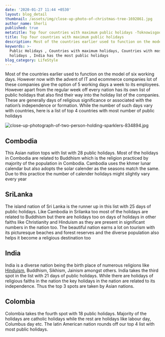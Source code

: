 ```yaml
---
date: '2020-01-27 11:44 +0530'
layout: blog_detail
thumbnail: /assets/img/close-up-photo-of-christmas-tree-1692861.jpg
author_name: Sherli
published: true
metatitle: Top four countries with maximum public holidays -Toknowisgood
title: Top four countries with maximum public holidays
description: Most of the countries earlier used to function on the model of six. Find the Top four countries with maximum public holidays.
keywords: >-
  Public Holidays , Countries with maximum holidays, Countries with most public
  holidays , India has the most public holidays
blog_category: LifeStyle
---
```


Most of the countries earlier used to function on the model of six working days. However now with the advent of IT and ecommerce companies lot of these companies give the option of 5 working days a week to its employees. However apart from the regular week off every nation has its own list of public holidays that also find their way into the holiday list of the companies. These are generally days of religious significance or associated with the nation’s independence or formation. While the number of such days vary with countries, here is a list of top 4 countries with most number of public holidays

![close-up-photograph-of-two-person-holding-sparklers-834894.jpg]({{site.baseurl}}/assets/img/close-up-photograph-of-two-person-holding-sparklers-834894.jpg)


## Combodia
This Asian nation tops with list with 28 public holidays. Most of the holidays in Combodia are related to Buddhism which is the religion practiced by majority of the population in Combodia. Cambodia uses the khmer lunar calendar but also adopts the solar calender as the seasons match the same. Due to this practice the number of calender holidays might slightly vary every year

## SriLanka
The island nation of Sri Lanka is the runner up in this list with 25 days of public holidays. Like Cambodia in Srilanka too most of the holidays are related to Buddhism but there are holidays too on days of holidays in other faiths like Christianity and Hinduism as they are present in significant numbers in the nation too.  The beautiful nation earns a lot on tourism with its picturesque beaches and forest reserves and the diverse population also helps it become a religious destination too

## India
India is a diverse nation being the birth place of numerous religions like [Hinduism](https://www.toknowisgood.com/2018/11/25/top-5-hindu-temples-outside-india.html), Buddhism, Sikhism, Jainism amongst others. India takes the third spot in the list with 21 days of public holidays. While there are holidays of religious faiths in the nation the key holidays in the nation are related to its independence. Thus the top 3 spots are taken by Asian nations.

## Colombia
Colombia takes the fourth spot with 18 public holidays. Majority of the holidays are catholic holidays while the rest are holidays like labour day, Columbus day etc. The latin American nation rounds off our top 4 list with most public holidays.
